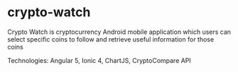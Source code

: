 # crypto-watch

Crypto Watch is cryptocurrency Android mobile application which users can select specific coins to follow and retrieve useful information for those coins

Technologies: Angular 5, Ionic 4, ChartJS, CryptoCompare API
